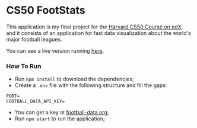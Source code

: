 # CS50 FootStats

This application is my final project for the [Harvard CS50 Course on edX](https://www.edx.org/course/introduction-computer-science-harvardx-cs50x), and it consists of an application for fast data visualization about the world's major football leagues.

You can see a live version running [here](https://cs50-footstats.glitch.me/).

### How To Run

  - Run `npm install` to download the dependencies;
  - Create a `.env` file with the following structure and fill the gaps:
```
PORT=
FOOTBALL_DATA_API_KEY=
```
  - You can get a key at [football-data.org](http://www.football-data.org);
  - Run `npm start` to run the application;
